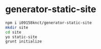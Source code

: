 generator-static-site
=====================

```sh
npm i i09158knct/generator-static-site
mkdir site
cd site
yo static-site
grunt initialize
```
